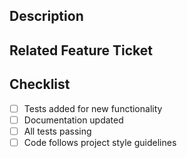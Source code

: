 ## Description
<!-- Describe the changes in this PR -->

## Related Feature Ticket
<!-- Link to the related feature ticket, e.g., FEATURE-002 -->

## Checklist
- [ ] Tests added for new functionality
- [ ] Documentation updated
- [ ] All tests passing
- [ ] Code follows project style guidelines
